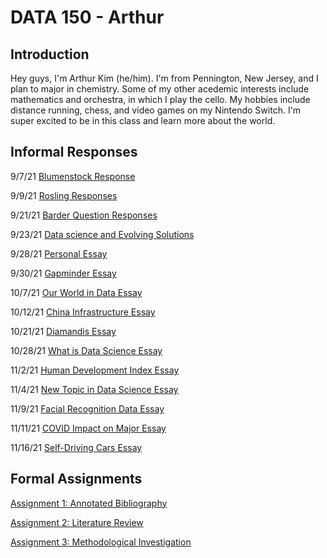 # DATA 150 - Arthur

## Introduction
Hey guys, I'm Arthur Kim (he/him).  I'm from Pennington, New Jersey, and I plan to major in chemistry.  Some of my other acedemic interests include mathematics and orchestra, in which I play the cello.  My hobbies include distance running, chess, and video games on my Nintendo Switch.  I'm super excited to be in this class and learn more about the world.  

## Informal Responses

9/7/21 [Blumenstock Response](blumenstock.html)

9/9/21 [Rosling Responses](rosling.html)

9/21/21 [Barder Question Responses](owenbarder.html)

9/23/21 [Data science and Evolving Solutions](essaysept23.html)

9/28/21 [Personal Essay](essaysept28.html)

9/30/21 [Gapminder Essay](essaysept30.html)

10/7/21 [Our World in Data Essay](ourworldindataessay.html)

10/12/21 [China Infrastructure Essay](essayoct12.html)

10/21/21 [Diamandis Essay](essay1021.html)

10/28/21 [What is Data Science Essay](essayoct28.html)

11/2/21 [Human Development Index Essay](essaynov2.html)

11/4/21 [New Topic in Data Science Essay](essaynov4.html)

11/9/21 [Facial Recognition Data Essay](essaynov9.html)

11/11/21 [COVID Impact on Major Essay](essaynov11.html)

11/16/21 [Self-Driving Cars Essay](essaynov16.html)
## Formal Assignments

[Assignment 1: Annotated Bibliography](annotatedbibliography.html)

[Assignment 2: Literature Review](literaturereview.html)

[Assignment 3: Methodological Investigation](methodologicalinvestigation.html)
